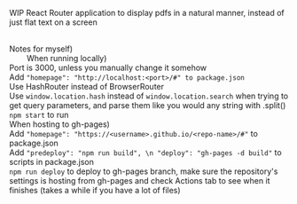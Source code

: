 WIP React Router application to display pdfs in a natural manner, instead of just flat text on a screen <br> <br>

Notes for myself) <br>
$~~~~~~~$    When running locally) <br>
        Port is 3000, unless you manually change it somehow <br>
        Add ```"homepage": "http://localhost:<port>/#" to package.json``` <br>
        Use HashRouter instead of BrowserRouter <br>
        Use ```window.location.hash``` instead of ```window.location.search``` when trying to get query parameters, and parse them like you would any string with .split() <br>
        ```npm start``` to run <br>
    When hosting to gh-pages) <br>
        Add ```"homepage": "https://<username>.github.io/<repo-name>/#"``` to package.json <br>
        Add ```"predeploy": "npm run build", \n "deploy": "gh-pages -d build"``` to scripts in package.json <br>
        ```npm run deploy``` to deploy to gh-pages branch, make sure the repository's settings is hosting from gh-pages and check Actions tab to see when it finishes (takes a while if you have a lot of files) <br>
